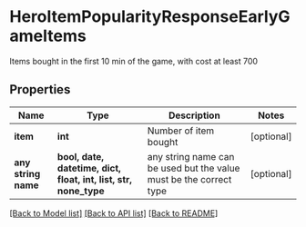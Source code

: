 # HeroItemPopularityResponseEarlyGameItems

Items bought in the first 10 min of the game, with cost at least 700

## Properties
Name | Type | Description | Notes
------------ | ------------- | ------------- | -------------
**item** | **int** | Number of item bought | [optional] 
**any string name** | **bool, date, datetime, dict, float, int, list, str, none_type** | any string name can be used but the value must be the correct type | [optional]

[[Back to Model list]](../README.md#documentation-for-models) [[Back to API list]](../README.md#documentation-for-api-endpoints) [[Back to README]](../README.md)


